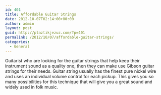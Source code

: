 ```yaml
---
id: 401
title: Affordable Guitar Strings
date: 2012-10-07T02:14:00+00:00
author: admin
layout: post
guid: http://plaztikjezuz.com/?p=401
permalink: /2012/10/07/affordable-guitar-strings/
categories:
  - General
---
```

Guitarist who are looking for the guitar strings that help keep their instrument sound as a quality one, then they can make use Gibson guitar strings for their needs. Guitar string usually has the finest pure nickel wire and uses an individual volume control for each pickup. This gives you so many possibilities for this technique that will give you a great sound and widely used in folk music.